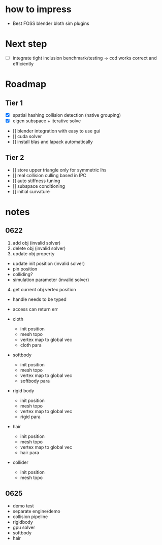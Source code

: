 # how to impress

- Best FOSS blender bloth sim plugins

# Next step

- [ ] integrate tight inclusion benchmark/testing -> ccd works correct and efficiently

# Roadmap

## Tier 1

- [x] spatial hashing collision detection (native grouping)
- [x] eigen subspace + iterative solve
- [] blender integration with easy to use gui
- [] cuda solver
- [] install blas and lapack automatically

## Tier 2

- [] store upper triangle only for symmetric lhs
- [] real collision culling based in IPC
- [] auto stiffness tuning
- [] subspace conditioning
- [] initial curvature

# notes

## 0622

1. add obj (invalid solver)
2. delete obj (invalid solver)
3. update obj property
 - update init position (invalid solver)
 - pin position
 - colliding?
 - simulation parameter (invalid solver)
4. get current obj vertex position

- handle needs to be typed
- access can return err

- cloth
  - init position
  - mesh topo
  - vertex map to global vec
  - cloth para
- softbody
  - init position
  - mesh topo
  - vertex map to global vec
  - softbody para
- rigid body
  - init position
  - mesh topo
  - vertex map to global vec
  - rigid para
- hair
  - init position
  - mesh topo
  - vertex map to global vec
  - hair para
- collider
  - init position
  - mesh topo

## 0625

- demo test
- separate engine/demo
- collision pipeline
- rigidbody
- gpu solver
- softbody
- hair
